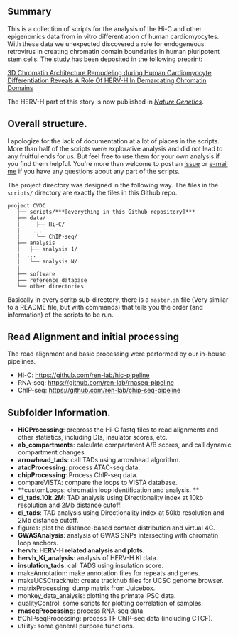 ## Summary 
This is a collection of scripts for the analysis of the Hi-C and other epigenomics data from in vitro differentiation of human cardiomyocytes. With these data we unexpected discovered a role for endogeneous retrovirus in creating chromatin domain boundaries in human pluripotent stem cells. The study has been deposited in the following preprint: 

[3D Chromatin Architecture Remodeling during Human Cardiomyocyte Differentiation Reveals A Role Of HERV-H In Demarcating Chromatin Domains
](https://www.biorxiv.org/content/10.1101/485961v2)

The HERV-H part of this story is now published in [*Nature Genetics*](https://www.nature.com/articles/s41588-019-0479-7). 

## Overall structure. 

I apologize for the lack of documentation at a lot of places in the scripts. More than half of the scripts were explorative analysis and did not lead to any fruitful ends for us. But feel free to use them for your own analysis if you find them helpful. You're more than welcome to post an [issue](https://github.com/shawnzhangyx/cvdc_scripts/issues) or [e-mail me](mailto:shz254@ucsd.edu) if you have any questions about any part of the scripts. 

The project directory was designed in the following way. The files in the `scripts/` directory are exactly the files in this Github repo. 
```
project CVDC
   ├── scripts/***[everything in this Github repository]***
   ├── data/
   |     ├── Hi-C/
   |    ...
   |     └── ChIP-seq/
   ├── analysis
   |   ├── analysis 1/
   |  ...
   |   └── analysis N/
   | 
   ├── software
   ├── reference_database
   └── other directories    
```

Basically in every scritp sub-directory, there is a ``master.sh`` file (Very similar to a README file, but with commands) that tells you the order (and information) of the scripts to be run.

## Read Alignment and initial processing
The read alignment and basic processing were performed by our in-house pipelines. 
* Hi-C: https://github.com/ren-lab/hic-pipeline
* RNA-seq: https://github.com/ren-lab/rnaseq-pipeline
* ChIP-seq: https://github.com/ren-lab/chip-seq-pipeline

## Subfolder Information.

* **HiCProcessing**: prepross the Hi-C fastq files to read alignments and other statistics, including DIs, insulator scores, etc.
* **ab_compartments**: calculate compartment A/B scores, and call dynamic compartment changes. 
* **arrowhead_tads**: call TADs using arrowhead algorithm. 
* **atacProcessing**: process ATAC-seq data.
* **chipProcessing**: Process ChIP-seq data. 
* compareVISTA: compare the loops to VISTA database. 
* **customLoops: chromatin loop identification and analysis. **
* **di_tads.10k.2M**: TAD analysis using Directionality index at 10kb resolution and 2Mb distance cutoff. 
* **di_tads**: TAD analysis using Directionality index at 50kb resolution and 2Mb distance cutoff. 
* figures: plot the distance-based contact distribution and virtual 4C. 
* **GWASAnalysis**: analysis of GWAS SNPs intersecting with chromatin loop anchors. 
* **hervh: HERV-H related analysis and plots.** 
* **hervh_Ki_analysis**: analysis of HERV-H KI data.
* **insulation_tads**: call TADS using insulation score. 
* makeAnnotation: make annotation files for repeats and genes. 
* makeUCSCtrackhub: create trackhub files for UCSC genome browser. 
* matrixProcessing: dump matrix from Juicebox. 
* monkey_data_analysis: plotting the primate iPSC data. 
* qualityControl: some scripts for plotting correlation of samples. 
* **rnaseqProcessing**: process RNA-seq data
* tfChIPseqProcessing: process TF ChIP-seq data (including CTCF). 
* utility: some general purpose functions. 





